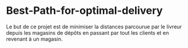 # Best-Path-for-optimal-delivery
Le but de ce projet est de minimiser la distances parcourue par le livreur depuis les magasins de dépôts en passant par tout les clients et en revenant à un magasin.
